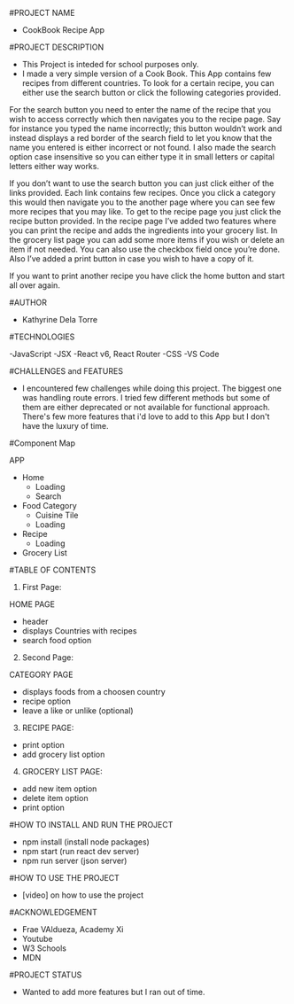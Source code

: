 #PROJECT NAME

- CookBook Recipe App

#PROJECT DESCRIPTION

- This Project is inteded for school purposes only.
- I made a very simple version of a Cook Book. This App contains few recipes from different countries. To look for a certain recipe, you can either use the search button or click the following categories provided. 

For the search button you need to enter the name of the recipe that you wish to access correctly which then navigates you to the recipe page. Say for instance you typed the name incorrectly; this button wouldn’t work and instead displays a red border of the search field to let you know that the name you entered is either incorrect or not found. I also made the search option case insensitive so you can either type it in small letters or capital letters either way works.

 If you don’t want to use the search button you can just click either of the links provided. Each link contains few recipes. Once you click a category this would then navigate you to the another page where you can see few more recipes that you may like. To get to the recipe page you just click the recipe button provided. In the recipe page I’ve added two features where you can print the recipe and adds the ingredients into your grocery list. In the grocery list page you can add some more items if you wish or delete an item if not needed. You can also use the checkbox field once you’re done. Also I’ve added a print button in case you wish to have a copy of it. 

If you want to print another recipe you have click the home button and start all over again. 


#AUTHOR

- Kathyrine Dela Torre
  
#TECHNOLOGIES

-JavaScript
-JSX
-React v6, React Router
-CSS
-VS Code

#CHALLENGES and FEATURES

- I encountered few challenges while doing this project. The biggest one was handling route errors. I tried few different methods but some of them are either deprecated or not available for functional approach. There's few more features that i'd love to add to this App but I don't have the luxury of time. 

#Component Map

APP
  - Home
    - Loading
    - Search
  - Food Category
    - Cuisine Tile
    - Loading
  - Recipe
    - Loading
  - Grocery List


#TABLE OF CONTENTS

1. First Page:
   
HOME PAGE
   - header
   - displays Countries with recipes 
   - search food option
  
2. Second Page:
   
CATEGORY PAGE
   - displays foods from a choosen country
   - recipe option
   - leave a like or unlike (optional)

3. RECIPE PAGE:

  - print option
  - add grocery list option
  
4. GROCERY LIST PAGE:
  - add new item option
  - delete item option
  - print option

#HOW TO INSTALL AND RUN THE PROJECT

- npm install (install node packages)
- npm start (run react dev server)
- npm run server (json server)

#HOW TO USE THE PROJECT

- [video] on how to use the project

#ACKNOWLEDGEMENT

- Frae VAldueza, Academy Xi
- Youtube
- W3 Schools
- MDN

#PROJECT STATUS

- Wanted to add more features but I ran out of time. 









